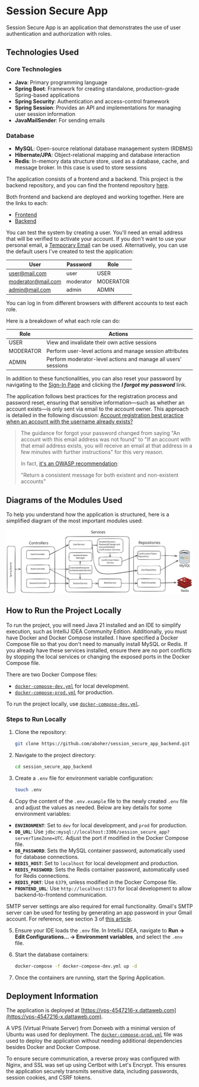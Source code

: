 # Session Secure App

Session Secure App is an application that demonstrates the use of user
authentication and authorization with roles.

## Technologies Used

### Core Technologies

- **Java**: Primary programming language
- **Spring Boot**: Framework for creating standalone, production-grade
  Spring-based applications
- **Spring Security**: Authentication and access-control framework
- **Spring Session**: Provides an API and implementations for managing user
  session information
- **JavaMailSender**: For sending emails

### Database

- **MySQL**: Open-source relational database management system (RDBMS)
- **Hibernate/JPA**: Object-relational mapping and database interaction
- **Redis**: In-memory data structure store, used as a database, cache, and
  message broker. In this case is used to store sessions

The application consists of a frontend and a backend. This project is the
backend repository, and you can find the frontend
repository [here](https://github.com/aboher/session_secure_app_frontend "Session Secure App Frontend").

Both frontend and backend are deployed and working together. Here are the links
to each:

- [Frontend](https://session-secure-app-frontend.pages.dev/)
- [Backend](https://vps-4547216-x.dattaweb.com)

You can test the system by creating a user. You'll need an email address that
will be verified to activate your account. If you don't want to use your
personal email, a [Temporary Email](https://temp-mail.org/) can be used.
Alternatively, you can use the default users I've created to test the
application:

| User               | Password  | Role      |
|--------------------|-----------|-----------|
| user@mail.com      | user      | USER      |
| moderator@mail.com | moderator | MODERATOR |
| admin@mail.com     | admin     | ADMIN     |

You can log in from different browsers with different accounts to test each
role.

Here is a breakdown of what each role can do:

| Role      | Actions                                                        |
|-----------|----------------------------------------------------------------|
| USER      | View and invalidate their own active sessions                  |
| MODERATOR | Perform user-level actions and manage session attributes       |
| ADMIN     | Perform moderator-level actions and manage all users' sessions |

In addition to these functionalities, you can also reset your password by
navigating to
the [Sign-In Page](https://session-secure-app-frontend.pages.dev/signin) and
clicking the **_I forgot my password_** link.

The application follows best practices for the registration process and password
reset, ensuring that sensitive information—such as whether an account exists—is
only sent via email to the account owner. This approach is detailed in the
following
discussion: [Account registration best practice when an account with the username already exists?](https://www.reddit.com/r/cybersecurity/comments/p37vnk/account_registration_best_practice_when_an/)

> The guidance for forgot your password changed from saying "An account with
> this email address was not found" to "If an account with that email address
> exists, you will receive an email at that address in a few minutes with
> further
> instructions" for this very reason.
>
> In fact,
> [it's an OWASP recommendation](https://cheatsheetseries.owasp.org/cheatsheets/Forgot_Password_Cheat_Sheet.html):
>
> "Return a consistent message for both existent and non-existent accounts"

## Diagrams of the Modules Used

To help you understand how the application is structured, here is a simplified
diagram of the most important modules used:

![Simplified Project Structure Diagram](./assets/simplified_project_structure_diagram.svg)

## How to Run the Project Locally

To run the project, you will need Java 21 installed and an IDE to simplify
execution, such as IntelliJ IDEA Community Edition. Additionally, you must have
Docker and Docker Compose installed. I have specified a Docker Compose file so
that you don't need to manually install MySQL or Redis. If you already have
these services installed, ensure there are no port conflicts by stopping the
local services or changing the exposed ports in the Docker Compose file.

There are two Docker Compose files:

- [`docker-compose-dev.yml`](./docker-compose-dev.yml) for local development.
- [`docker-compose-prod.yml`](./docker-compose-prod.yml) for production.

To run the project locally,
use [`docker-compose-dev.yml`](./docker-compose-dev.yml).

### Steps to Run Locally

1. Clone the repository:
    ```bash
    git clone https://github.com/aboher/session_secure_app_backend.git
    ```

2. Navigate to the project directory:
    ```bash
    cd session_secure_app_backend
    ```

3. Create a `.env` file for environment variable configuration:
    ```bash
    touch .env
    ```

4. Copy the content of the `.env.example` file to the newly created `.env` file
   and adjust the values as needed. Below are key details for some environment
   variables:

- **`ENVIRONMENT`**: Set to `dev` for local development, and `prod` for
  production.
- **`DB_URL`**:
  Use `jdbc:mysql://localhost:3306/session_secure_app?serverTimeZone=UTC`.
  Adjust the port if modified in the Docker Compose file.
- **`DB_PASSWORD`**: Sets the MySQL container password, automatically used for
  database connections.
- **`REDIS_HOST`**: Set to `localhost` for local development and production.
- **`REDIS_PASSWORD`**: Sets the Redis container password, automatically used
  for Redis connections.
- **`REDIS_PORT`**: Use `6379`, unless modified in the Docker Compose file.
- **`FRONTEND_URL`**: Use `http://localhost:5173` for local development to allow
  backend-to-frontend communication.

SMTP server settings are also required for email functionality. Gmail's SMTP
server can be used for testing by generating an app password in your Gmail
account. For reference, see section 3
of [this article](https://deeppatel23.medium.com/user-registration-with-email-verification-in-java-and-spring-boot-699cb832ad2c).

5. Ensure your IDE loads the `.env` file. In IntelliJ IDEA, navigate to **Run →
   Edit Configurations... → Environment variables**, and select the `.env`
   file.

6. Start the database containers:
    ```bash
    docker-compose -f docker-compose-dev.yml up -d
    ```

7. Once the containers are running, start the Spring Application.

## Deployment Information

The application is deployed
at [https://vps-4547216-x.dattaweb.com](https://vps-4547216-x.dattaweb.com).

A VPS (Virtual Private Server) from Donweb with a minimal version of Ubuntu was
used for deployment. The [`docker-compose-prod.yml`](./docker-compose-prod.yml)
file was used to deploy the application without needing additional dependencies
besides Docker and Docker Compose.

To ensure secure communication, a reverse proxy was configured with Nginx, and
SSL was set up using Certbot with Let's Encrypt. This ensures the application
securely transmits sensitive data, including passwords, session cookies, and
CSRF tokens.
